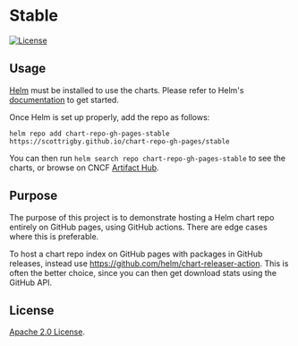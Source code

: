 # Stable

[![License](https://img.shields.io/badge/License-Apache%202.0-blue.svg)](https://opensource.org/licenses/Apache-2.0)

## Usage

[Helm](https://helm.sh) must be installed to use the charts.
Please refer to Helm's [documentation](https://helm.sh/docs/) to get started.

Once Helm is set up properly, add the repo as follows:

```console
helm repo add chart-repo-gh-pages-stable https://scottrigby.github.io/chart-repo-gh-pages/stable
```

You can then run `helm search repo chart-repo-gh-pages-stable` to see the charts, or browse on CNCF [Artifact Hub](https://artifacthub.io/packages/search?page=1&repo=helm-stable).

## Purpose

The purpose of this project is to demonstrate hosting a Helm chart repo entirely on GitHub pages, using GitHub actions.
There are edge cases where this is preferable.

To host a chart repo index on GitHub pages with packages in GitHub releases, instead use <https://github.com/helm/chart-releaser-action>.
This is often the better choice, since you can then get download stats using the GitHub API.

## License

<!-- Keep full URL links to repo files because this README syncs from main to gh-pages.  -->
[Apache 2.0 License](https://github.com/scottrigby/chart-repo-gh-pages/blob/main/LICENSE).
